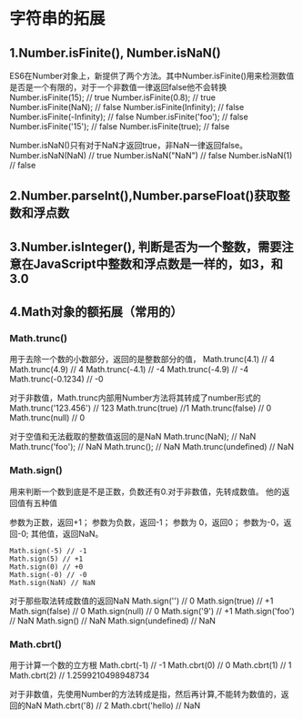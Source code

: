 # 字符串的拓展

## 1.Number.isFinite(), Number.isNaN()

ES6在Number对象上，新提供了两个方法。其中Number.isFinite()用来检测数值是否是一个有限的，对于一个非数值一律返回false他不会转换
    Number.isFinite(15); // true
    Number.isFinite(0.8); // true
    Number.isFinite(NaN); // false
    Number.isFinite(Infinity); // false
    Number.isFinite(-Infinity); // false
    Number.isFinite('foo'); // false
    Number.isFinite('15'); // false
    Number.isFinite(true); // false

Number.isNaN()只有对于NaN才返回true，非NaN一律返回false。
    Number.isNaN(NaN) // true
    Number.isNaN("NaN") // false
    Number.isNaN(1) // false

## 2.Number.parseInt(),Number.parseFloat()获取整数和浮点数

## 3.Number.isInteger(), 判断是否为一个整数，需要注意在JavaScript中整数和浮点数是一样的，如3，和3.0

## 4.Math对象的额拓展（常用的）

### Math.trunc()

用于去除一个数的小数部分，返回的是整数部分的值，
    Math.trunc(4.1) // 4
    Math.trunc(4.9) // 4
    Math.trunc(-4.1) // -4
    Math.trunc(-4.9) // -4
    Math.trunc(-0.1234) // -0

对于非数值，Math.trunc内部用Number方法将其转成了number形式的
    Math.trunc('123.456') // 123
    Math.trunc(true) //1
    Math.trunc(false) // 0
    Math.trunc(null) // 0

对于空值和无法截取的整数值返回的是NaN
    Math.trunc(NaN);      // NaN
    Math.trunc('foo');    // NaN
    Math.trunc();         // NaN
    Math.trunc(undefined) // NaN

### Math.sign()
用来判断一个数到底是不是正数，负数还有0.对于非数值，先转成数值。
他的返回值有五种值

参数为正数，返回+1；
参数为负数，返回-1；
参数为 0，返回0；
参数为-0，返回-0;
其他值，返回NaN。

    Math.sign(-5) // -1
    Math.sign(5) // +1
    Math.sign(0) // +0
    Math.sign(-0) // -0
    Math.sign(NaN) // NaN

对于那些取法转成数值的返回NaN
    Math.sign('')  // 0
    Math.sign(true)  // +1
    Math.sign(false)  // 0
    Math.sign(null)  // 0
    Math.sign('9')  // +1
    Math.sign('foo')  // NaN
    Math.sign()  // NaN
    Math.sign(undefined)  // NaN

### Math.cbrt()
用于计算一个数的立方根
    Math.cbrt(-1) // -1
    Math.cbrt(0)  // 0
    Math.cbrt(1)  // 1
    Math.cbrt(2)  // 1.2599210498948734

对于非数值，先使用Number的方法转成是指，然后再计算,不能转为数值的，返回的NaN
    Math.cbrt('8) // 2
    Math.cbrt('hello) // NaN


